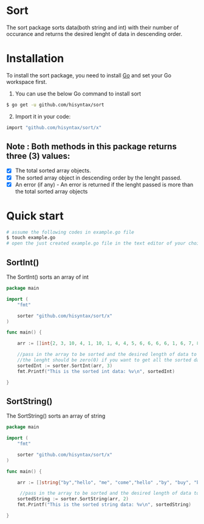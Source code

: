 # Sort
The sort package sorts data(both string and int) with their number of occurance and returns the desired lenght of data in descending order.
# Installation
To install the sort package, you need to install [Go](https://golang.org/) and set your Go workspace first.
1. You can use the below Go command to install sort
```sh
$ go get -u github.com/hisyntax/sort
```
2. Import it in your code:
```sh
import "github.com/hisyntax/sort/x"
```
## Note : Both methods in this package returns three (3) values:
- [x] The total sorted array objects.
- [x] The sorted array object in descending order by the lenght passed.
- [x] An error (if any) - An error is returned if the lenght passed is more than the total sorted array objects

# Quick start
```sh
# assume the following codes in example.go file
$ touch example.go
# open the just created example.go file in the text editor of your choice
```
## SortInt()
The SortInt() sorts an array of int
```go
package main

import (
	"fmt"

	sorter "github.com/hisyntax/sort/x"
)

func main() {

	arr := []int{2, 3, 10, 4, 1, 10, 1, 4, 4, 5, 6, 6, 6, 6, 1, 6, 7, 8, 12, 9, 1, 1, 1}

    //pass in the array to be sorted and the desired length of data to be returned in descending order
    //the lenght should be zero(0) if you want to get all the sorted data
	sortedInt := sorter.SortInt(arr, 3)
	fmt.Printf("This is the sorted int data: %v\n", sortedInt)

}
```

## SortString()
The SortString() sorts an array of string
```go
package main

import (
	"fmt"

	sorter "github.com/hisyntax/sort/x"
)

func main() {

	arr := []string{"by","hello", "me", "come","hello" ,"by", "buy", "by", "come", "hello"}

     //pass in the array to be sorted and the desired length of data to be returned in descending order
	sortedString := sorter.SortString(arr, 2)
	fmt.Printf("This is the sorted string data: %v\n", sortedString)

}
```